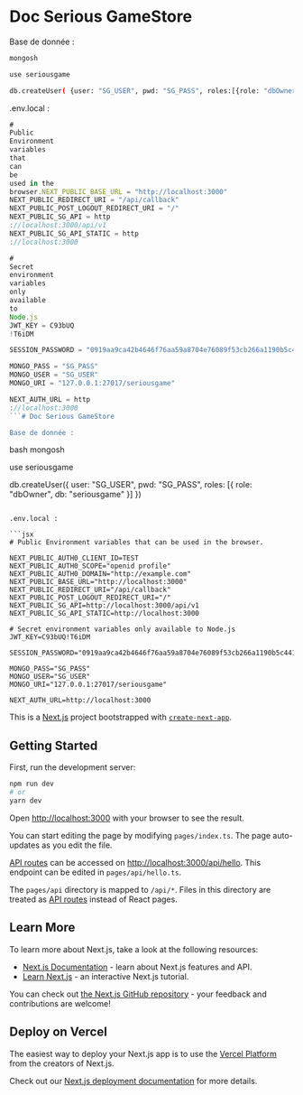 # Doc Serious GameStore

Base de donnée :

```bash
mongosh

use seriousgame

db.createUser( {user: "SG_USER", pwd: "SG_PASS", roles:[{role: "dbOwner" , db:"seriousgame"}]})
```

.env.local :

```jsx
#
Public
Environment
variables
that
can
be
used in the
browser.NEXT_PUBLIC_BASE_URL = "http://localhost:3000"
NEXT_PUBLIC_REDIRECT_URI = "/api/callback"
NEXT_PUBLIC_POST_LOGOUT_REDIRECT_URI = "/"
NEXT_PUBLIC_SG_API = http
://localhost:3000/api/v1
NEXT_PUBLIC_SG_API_STATIC = http
://localhost:3000

#
Secret
environment
variables
only
available
to
Node.js
JWT_KEY = C93bUQ
!T6iDM

SESSION_PASSWORD = "0919aa9ca42b4646f76aa59a8704e76089f53cb266a1190b5c4419cd1bafbf27"

MONGO_PASS = "SG_PASS"
MONGO_USER = "SG_USER"
MONGO_URI = "127.0.0.1:27017/seriousgame"

NEXT_AUTH_URL = http
://localhost:3000
```# Doc Serious GameStore

Base de donnée :

```
bash
mongosh

use
seriousgame

db.createUser({ user: "SG_USER", pwd: "SG_PASS", roles: [{ role: "dbOwner", db: "seriousgame" }] })
```

.env.local :

```jsx
# Public Environment variables that can be used in the browser.

NEXT_PUBLIC_AUTH0_CLIENT_ID=TEST
NEXT_PUBLIC_AUTH0_SCOPE="openid profile"
NEXT_PUBLIC_AUTH0_DOMAIN="http://example.com"
NEXT_PUBLIC_BASE_URL="http://localhost:3000"
NEXT_PUBLIC_REDIRECT_URI="/api/callback"
NEXT_PUBLIC_POST_LOGOUT_REDIRECT_URI="/"
NEXT_PUBLIC_SG_API=http://localhost:3000/api/v1
NEXT_PUBLIC_SG_API_STATIC=http://localhost:3000

# Secret environment variables only available to Node.js
JWT_KEY=C93bUQ!T6iDM

SESSION_PASSWORD="0919aa9ca42b4646f76aa59a8704e76089f53cb266a1190b5c4419cd1bafbf27"

MONGO_PASS="SG_PASS"
MONGO_USER="SG_USER"
MONGO_URI="127.0.0.1:27017/seriousgame"

NEXT_AUTH_URL=http://localhost:3000
```

This is a [Next.js](https://nextjs.org/) project bootstrapped
with [`create-next-app`](https://github.com/vercel/next.js/tree/canary/packages/create-next-app).

## Getting Started

First, run the development server:

```bash
npm run dev
# or
yarn dev
```

Open [http://localhost:3000](http://localhost:3000) with your browser to see the result.

You can start editing the page by modifying `pages/index.ts`. The page auto-updates as you edit the file.

[API routes](https://nextjs.org/docs/api-routes/introduction) can be accessed
on [http://localhost:3000/api/hello](http://localhost:3000/api/hello). This endpoint can be edited
in `pages/api/hello.ts`.

The `pages/api` directory is mapped to `/api/*`. Files in this directory are treated
as [API routes](https://nextjs.org/docs/api-routes/introduction) instead of React pages.

## Learn More

To learn more about Next.js, take a look at the following resources:

- [Next.js Documentation](https://nextjs.org/docs) - learn about Next.js features and API.
- [Learn Next.js](https://nextjs.org/learn) - an interactive Next.js tutorial.

You can check out [the Next.js GitHub repository](https://github.com/vercel/next.js/) - your feedback and contributions
are welcome!

## Deploy on Vercel

The easiest way to deploy your Next.js app is to use
the [Vercel Platform](https://vercel.com/new?utm_medium=default-template&filter=next.js&utm_source=create-next-app&utm_campaign=create-next-app-readme)
from the creators of Next.js.

Check out our [Next.js deployment documentation](https://nextjs.org/docs/deployment) for more details.
